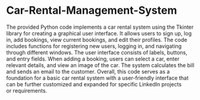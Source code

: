 # Car-Rental-Management-System
The provided Python code implements a car rental system using the Tkinter library for creating a graphical user interface. It allows users to sign up, log in, add bookings, view current bookings, and edit their profiles. The code includes functions for registering new users, logging in, and navigating through different windows. The user interface consists of labels, buttons, and entry fields. When adding a booking, users can select a car, enter relevant details, and view an image of the car. The system calculates the bill and sends an email to the customer. Overall, this code serves as a foundation for a basic car rental system with a user-friendly interface that can be further customized and expanded for specific LinkedIn projects or requirements.
